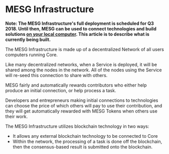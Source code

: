 # MESG Infrastructure

**Note: The MESG Infrastructure's full deployment is scheduled for Q3 2018. Until then, MESG can be used to connect technologies and build solutions **[**on your local computer**](installing-core.md)**. This article is to describe what is currently being built.**  
  
The MESG Infrastructure is made up of a decentralized Network of all users computers running Core.   
  
Like many decentralized networks, when a Service is deployed, it will be shared among the nodes in the network. All of the nodes using the Service will re-seed this connection to share with others.   
  
MESG fairly and automatically rewards contributors who either help produce an initial connection, or help process a task. 

Developers and entrepreneurs making initial connections to technologies can choose the price of which others will pay to use their contribution, and they will get automatically rewarded with MESG Tokens when others use their work. 

The MESG Infrastructure utilizes blockchain technology in two ways: 

* It allows any external blockchain technology to be connected to Core
* Within the network, the processing of a task is done off the blockchain, then the consensus-based result is submitted onto the blockchain.




